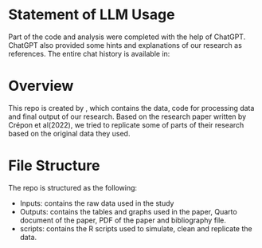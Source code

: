 # Statement of LLM Usage

Part of the code and analysis were completed with the help of ChatGPT. ChatGPT also provided some hints and explanations of our research as references. The entire chat history is available in:


# Overview

This repo is created by   , which contains the data, code for processing data and final output of our research. Based on the research paper written by Crépon et al(2022), we tried to replicate some of parts of their research based on the original data they used. 

# File Structure

The repo is structured as the following:

* Inputs: contains the raw data used in the study
* Outputs: contains the tables and graphs used in the paper, Quarto document of the paper, PDF of the paper and bibliography file.
* scripts: contains the R scripts used to simulate, clean and replicate the data. 

